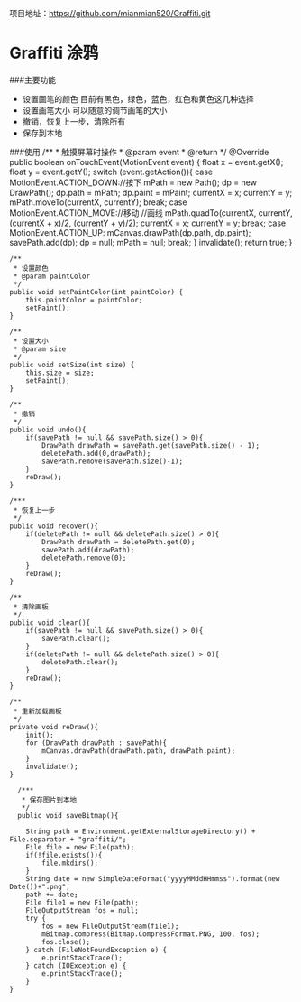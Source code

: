 项目地址：https://github.com/mianmian520/Graffiti.git
# Graffiti 涂鸦

###主要功能
* 设置画笔的颜色
目前有黑色，绿色，蓝色，红色和黄色这几种选择
* 设置画笔大小
可以随意的调节画笔的大小
* 撤销，恢复上一步，清除所有
* 保存到本地

###使用
    /**
     * 触摸屏幕时操作
     * @param event
     * @return
     */
    @Override
    public boolean onTouchEvent(MotionEvent event) {
        float x = event.getX();
        float y = event.getY();
        switch (event.getAction()){
            case MotionEvent.ACTION_DOWN://按下
                mPath = new Path();
                dp = new DrawPath();
                dp.path = mPath;
                dp.paint = mPaint;
                currentX = x;
                currentY = y;
                mPath.moveTo(currentX, currentY);
                break;
            case MotionEvent.ACTION_MOVE://移动
                //画线
                mPath.quadTo(currentX, currentY, (currentX + x)/2, (currentY + y)/2);
                currentX = x;
                currentY = y;
                break;
            case MotionEvent.ACTION_UP:
                mCanvas.drawPath(dp.path, dp.paint);
                savePath.add(dp);
                dp = null;
                mPath = null;
                break;
        }
        invalidate();
        return true;
    }
    
    /**
     * 设置颜色
     * @param paintColor
     */
    public void setPaintColor(int paintColor) {
        this.paintColor = paintColor;
        setPaint();
    }
    
    /**
     * 设置大小
     * @param size
     */
    public void setSize(int size) {
        this.size = size;
        setPaint();
    }
    
    /**
     * 撤销
     */
    public void undo(){
        if(savePath != null && savePath.size() > 0){
            DrawPath drawPath = savePath.get(savePath.size() - 1);
            deletePath.add(0,drawPath);
            savePath.remove(savePath.size()-1);
        }
        reDraw();
    }
    
    /***
     * 恢复上一步
     */
    public void recover(){
        if(deletePath != null && deletePath.size() > 0){
            DrawPath drawPath = deletePath.get(0);
            savePath.add(drawPath);
            deletePath.remove(0);
        }
        reDraw();
    }
    
    /**
     * 清除画板
     */
    public void clear(){
        if(savePath != null && savePath.size() > 0){
            savePath.clear();
        }
        if(deletePath != null && deletePath.size() > 0){
            deletePath.clear();
        }
        reDraw();
    }
    
    /**
     * 重新加载画板
     */
    private void reDraw(){
        init();
        for (DrawPath drawPath : savePath){
            mCanvas.drawPath(drawPath.path, drawPath.paint);
        }
        invalidate();
    }
    
      /***
       * 保存图片到本地
       */
      public void saveBitmap(){

        String path = Environment.getExternalStorageDirectory() + File.separator + "graffiti/";
        File file = new File(path);
        if(!file.exists()){
            file.mkdirs();
        }
        String date = new SimpleDateFormat("yyyyMMddHHmmss").format(new Date())+".png";
        path += date;
        File file1 = new File(path);
        FileOutputStream fos = null;
        try {
            fos = new FileOutputStream(file1);
            mBitmap.compress(Bitmap.CompressFormat.PNG, 100, fos);
            fos.close();
        } catch (FileNotFoundException e) {
            e.printStackTrace();
        } catch (IOException e) {
            e.printStackTrace();
        }
    }
